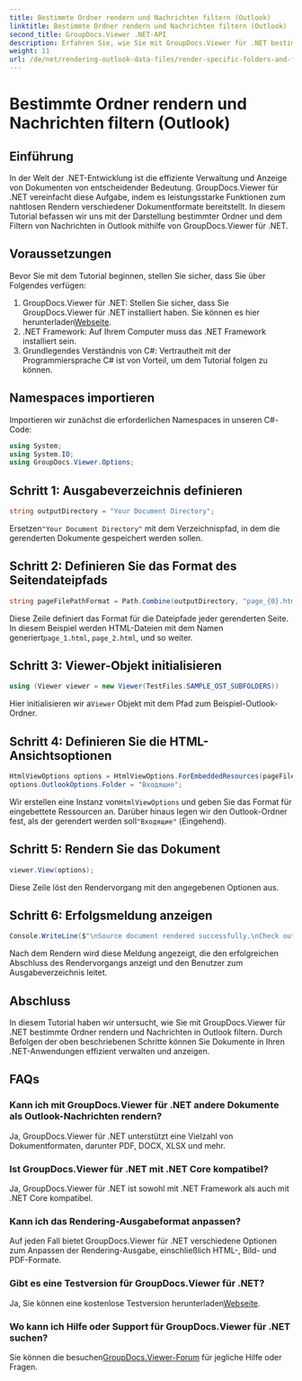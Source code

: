 ```yaml
---
title: Bestimmte Ordner rendern und Nachrichten filtern (Outlook)
linktitle: Bestimmte Ordner rendern und Nachrichten filtern (Outlook)
second_title: GroupDocs.Viewer .NET-API
description: Erfahren Sie, wie Sie mit GroupDocs.Viewer für .NET bestimmte Ordner rendern und Nachrichten in Outlook filtern. Vereinfachen Sie die Dokumentenverwaltung in .NET-Anwendungen.
weight: 11
url: /de/net/rendering-outlook-data-files/render-specific-folders-and-filter-messages-outlook/
---
```


# Bestimmte Ordner rendern und Nachrichten filtern (Outlook)

## Einführung
In der Welt der .NET-Entwicklung ist die effiziente Verwaltung und Anzeige von Dokumenten von entscheidender Bedeutung. GroupDocs.Viewer für .NET vereinfacht diese Aufgabe, indem es leistungsstarke Funktionen zum nahtlosen Rendern verschiedener Dokumentformate bereitstellt. In diesem Tutorial befassen wir uns mit der Darstellung bestimmter Ordner und dem Filtern von Nachrichten in Outlook mithilfe von GroupDocs.Viewer für .NET.
## Voraussetzungen
Bevor Sie mit dem Tutorial beginnen, stellen Sie sicher, dass Sie über Folgendes verfügen:
1.  GroupDocs.Viewer für .NET: Stellen Sie sicher, dass Sie GroupDocs.Viewer für .NET installiert haben. Sie können es hier herunterladen[Webseite](https://releases.groupdocs.com/viewer/net/).
2. .NET Framework: Auf Ihrem Computer muss das .NET Framework installiert sein.
3. Grundlegendes Verständnis von C#: Vertrautheit mit der Programmiersprache C# ist von Vorteil, um dem Tutorial folgen zu können.

## Namespaces importieren
Importieren wir zunächst die erforderlichen Namespaces in unseren C#-Code:
```csharp
using System;
using System.IO;
using GroupDocs.Viewer.Options;
```

## Schritt 1: Ausgabeverzeichnis definieren
```csharp
string outputDirectory = "Your Document Directory";
```
 Ersetzen`"Your Document Directory"` mit dem Verzeichnispfad, in dem die gerenderten Dokumente gespeichert werden sollen.
## Schritt 2: Definieren Sie das Format des Seitendateipfads
```csharp
string pageFilePathFormat = Path.Combine(outputDirectory, "page_{0}.html");
```
 Diese Zeile definiert das Format für die Dateipfade jeder gerenderten Seite. In diesem Beispiel werden HTML-Dateien mit dem Namen generiert`page_1.html`, `page_2.html`, und so weiter.
## Schritt 3: Viewer-Objekt initialisieren
```csharp
using (Viewer viewer = new Viewer(TestFiles.SAMPLE_OST_SUBFOLDERS))
```
 Hier initialisieren wir a`Viewer` Objekt mit dem Pfad zum Beispiel-Outlook-Ordner.
## Schritt 4: Definieren Sie die HTML-Ansichtsoptionen
```csharp
HtmlViewOptions options = HtmlViewOptions.ForEmbeddedResources(pageFilePathFormat);
options.OutlookOptions.Folder = "Входящие";
```
 Wir erstellen eine Instanz von`HtmlViewOptions` und geben Sie das Format für eingebettete Ressourcen an. Darüber hinaus legen wir den Outlook-Ordner fest, als der gerendert werden soll`"Входящие"` (Eingehend).
## Schritt 5: Rendern Sie das Dokument
```csharp
viewer.View(options);
```
Diese Zeile löst den Rendervorgang mit den angegebenen Optionen aus.
## Schritt 6: Erfolgsmeldung anzeigen
```csharp
Console.WriteLine($"\nSource document rendered successfully.\nCheck output in {outputDirectory}.");
```
Nach dem Rendern wird diese Meldung angezeigt, die den erfolgreichen Abschluss des Rendervorgangs anzeigt und den Benutzer zum Ausgabeverzeichnis leitet.

## Abschluss
In diesem Tutorial haben wir untersucht, wie Sie mit GroupDocs.Viewer für .NET bestimmte Ordner rendern und Nachrichten in Outlook filtern. Durch Befolgen der oben beschriebenen Schritte können Sie Dokumente in Ihren .NET-Anwendungen effizient verwalten und anzeigen.
## FAQs
### Kann ich mit GroupDocs.Viewer für .NET andere Dokumente als Outlook-Nachrichten rendern?
Ja, GroupDocs.Viewer für .NET unterstützt eine Vielzahl von Dokumentformaten, darunter PDF, DOCX, XLSX und mehr.
### Ist GroupDocs.Viewer für .NET mit .NET Core kompatibel?
Ja, GroupDocs.Viewer für .NET ist sowohl mit .NET Framework als auch mit .NET Core kompatibel.
### Kann ich das Rendering-Ausgabeformat anpassen?
Auf jeden Fall bietet GroupDocs.Viewer für .NET verschiedene Optionen zum Anpassen der Rendering-Ausgabe, einschließlich HTML-, Bild- und PDF-Formate.
### Gibt es eine Testversion für GroupDocs.Viewer für .NET?
 Ja, Sie können eine kostenlose Testversion herunterladen[Webseite](https://releases.groupdocs.com/).
### Wo kann ich Hilfe oder Support für GroupDocs.Viewer für .NET suchen?
 Sie können die besuchen[GroupDocs.Viewer-Forum](https://forum.groupdocs.com/c/viewer/9) für jegliche Hilfe oder Fragen.